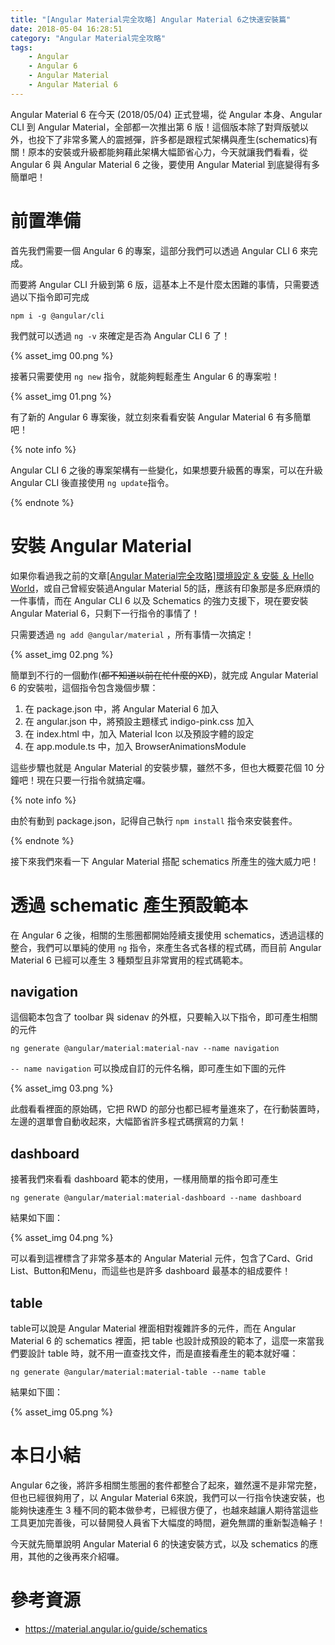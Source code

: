 ```yaml
---
title: "[Angular Material完全攻略] Angular Material 6之快速安裝篇"
date: 2018-05-04 16:28:51
category: "Angular Material完全攻略"
tags:
	- Angular
	- Angular 6
	- Angular Material
	- Angular Material 6
---
```


Angular Material 6 在今天 (2018/05/04) 正式登場，從 Angular 本身、Angular CLI 到 Angular Material，全部都一次推出第 6 版！這個版本除了對齊版號以外，也投下了非常多驚人的震撼彈，許多都是跟程式架構與產生(schematics)有關！原本的安裝或升級都能夠藉此架構大幅節省心力，今天就讓我們看看，從 Angular 6 與 Angular Material 6 之後，要使用 Angular Material 到底變得有多簡單吧！

<!-- more -->

# 前置準備

首先我們需要一個 Angular 6 的專案，這部分我們可以透過 Angular CLI 6 來完成。

而要將 Angular CLI 升級到第 6 版，這基本上不是什麼太困難的事情，只需要透過以下指令即可完成

```shell
npm i -g @angular/cli
```

我們就可以透過 `ng -v` 來確定是否為 Angular CLI 6 了！

{% asset_img 00.png %}

接著只需要使用 `ng new` 指令，就能夠輕鬆產生 Angular 6 的專案啦！

{% asset_img 01.png %}

有了新的 Angular 6 專案後，就立刻來看看安裝 Angular Material 6 有多簡單吧！

{% note info %}

Angular CLI 6 之後的專案架構有一些變化，如果想要升級舊的專案，可以在升級 Angular CLI 後直接使用 `ng update`指令。

{% endnote %}

# 安裝 Angular Material

如果你看過我之前的文章[[Angular Material完全攻略]環境設定 & 安裝 ＆ Hello World](https://wellwind.idv.tw/blog/2017/12/20/angular-material-02-installation/)，或自己曾經安裝過Angular Material 5的話，應該有印象那是多麽麻煩的一件事情，而在 Angular CLI 6 以及 Schematics 的強力支援下，現在要安裝 Angular Material 6，只剩下一行指令的事情了！

只需要透過 `ng add @angular/material` ，所有事情一次搞定！

{% asset_img 02.png %}

簡單到不行的一個動作(~~都不知道以前在忙什麼的XD~~)，就完成 Angular Material 6 的安裝啦，這個指令包含幾個步驟：

1.  在 package.json 中，將 Angular Material 6 加入
2.  在 angular.json 中，將預設主題樣式 indigo-pink.css 加入
3.  在 index.html 中，加入 Material Icon 以及預設字體的設定
4.  在 app.module.ts 中，加入 BrowserAnimationsModule 

這些步驟也就是 Angular Material 的安裝步驟，雖然不多，但也大概要花個 10 分鐘吧！現在只要一行指令就搞定囉。

{% note info %}

由於有動到 package.json，記得自己執行 `npm install` 指令來安裝套件。

{% endnote %}

接下來我們來看一下 Angular Material 搭配 schematics 所產生的強大威力吧！

# 透過 schematic 產生預設範本

在 Angular 6 之後，相關的生態圈都開始陸續支援使用 schematics，透過這樣的整合，我們可以單純的使用 `ng` 指令，來產生各式各樣的程式碼，而目前 Angular Material 6 已經可以產生 3 種類型且非常實用的程式碼範本。

## navigation

這個範本包含了 toolbar 與 sidenav 的外框，只要輸入以下指令，即可產生相關的元件

```shell
ng generate @angular/material:material-nav --name navigation
```

`-- name navigation` 可以換成自訂的元件名稱，即可產生如下圖的元件

{% asset_img 03.png %}

此戲看看裡面的原始碼，它把 RWD 的部分也都已經考量進來了，在行動裝置時，左邊的選單會自動收起來，大幅節省許多程式碼撰寫的力氣！

## dashboard

接著我們來看看 dashboard 範本的使用，一樣用簡單的指令即可產生

```shell
ng generate @angular/material:material-dashboard --name dashboard
```

結果如下圖：

{% asset_img 04.png %}

可以看到這裡標含了非常多基本的 Angular Material 元件，包含了Card、Grid List、Button和Menu，而這些也是許多 dashboard 最基本的組成要件！

## table

table可以說是 Angular Material 裡面相對複雜許多的元件，而在 Angular Material 6 的 schematics 裡面，把 table 也設計成預設的範本了，這麼一來當我們要設計 table 時，就不用一直查找文件，而是直接看產生的範本就好囉：

```shell
ng generate @angular/material:material-table --name table
```

結果如下圖：

{% asset_img 05.png %}

# 本日小結

Angular 6之後，將許多相關生態圈的套件都整合了起來，雖然還不是非常完整，但也已經很夠用了，以 Angular Material 6來說，我們可以一行指令快速安裝，也能夠快速產生 3 種不同的範本做參考，已經很方便了，也越來越讓人期待當這些工具更加完善後，可以替開發人員省下大幅度的時間，避免無謂的重新製造輪子！

今天就先簡單說明 Angular Material 6 的快速安裝方式，以及 schematics 的應用，其他的之後再來介紹囉。

# 參考資源

-   https://material.angular.io/guide/schematics